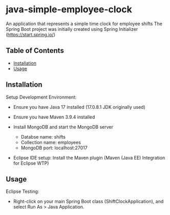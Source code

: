 # java-simple-employee-clock
An application that represents a simple time clock for employee shifts
The Spring Boot project was initially created using Spring Initializer (https://start.spring.io/)

## Table of Contents

- [Installation](#installation)
- [Usage](#usage)

## Installation

Setup Development Environment:
- Ensure you have Java 17 installed (17.0.8.1 JDK originally used)
- Ensure you have Maven 3.9.4 installed
- Install MongoDB and start the MongoDB server
	- Databse name: shifts
	- Collection name: employees
	- MongoDB port: localhost:27017

- Eclipse IDE setup: Install the Maven plugin (Maven (Java EE) Integration for Eclipse WTP)

## Usage

Eclipse Testing:
- Right-click on your main Spring Boot class (ShiftClockApplication), and select Run As > Java Application.